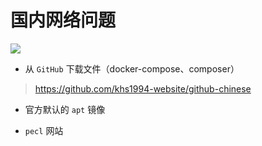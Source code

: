 # 国内网络问题

[![](https://img.shields.io/badge/AD-%E8%85%BE%E8%AE%AF%E4%BA%91%E5%AE%B9%E5%99%A8%E6%9C%8D%E5%8A%A1-blue.svg)](https://cloud.tencent.com/redirect.php?redirect=10058&cps_key=3a5255852d5db99dcd5da4c72f05df61)

* 从 `GitHub` 下载文件（docker-compose、composer）

> https://github.com/khs1994-website/github-chinese

* 官方默认的 `apt` 镜像

* `pecl` 网站
